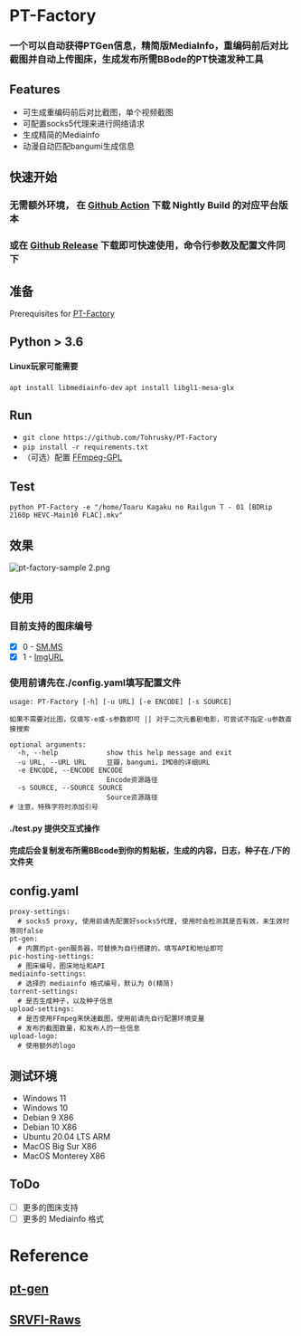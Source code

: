 # PT-Factory
### 一个可以自动获得PTGen信息，精简版MediaInfo，重编码前后对比截图并自动上传图床，生成发布所需BBode的PT快速发种工具


## Features
* 可生成重编码前后对比截图，单个视频截图
* 可配置socks5代理来进行网络请求
* 生成精简的Mediainfo
* 动漫自动匹配bangumi生成信息

## 快速开始

### 无需额外环境， 在 [Github Action](https://github.com/Tohrusky/PT-Factory/actions/workflows/Nightly-Build.yml) 下载 Nightly Build 的对应平台版本

### 或在 [Github Release](https://github.com/Tohrusky/PT-Factory/releases) 下载即可快速使用，命令行参数及配置文件同下

## 准备
Prerequisites for [PT-Factory](https://github.com/Tohrusky/PT-Factory)
## Python > 3.6

#### Linux玩家可能需要
`apt install libmediainfo-dev`
`apt install libgl1-mesa-glx`

## Run
* `git clone https://github.com/Tohrusky/PT-Factory`
* `pip install -r requirements.txt`
* （可选）配置 [FFmpeg-GPL](https://github.com/BtbN/FFmpeg-Builds/releases)

## Test
 `python PT-Factory -e "/home/Toaru Kagaku no Railgun T - 01 [BDRip 2160p HEVC-Main10 FLAC].mkv"`
 
## 效果
![pt-factory-sample _2_.png](https://s2.loli.net/2022/08/29/mBCIih9NEFyYzPg.png)

## 使用

### 目前支持的图床编号

- [x] 0 - [SM.MS](https://sm.ms)
- [x] 1 - [ImgURL](https://www.imgurl.org)

### 使用前请先在./config.yaml填写配置文件
```
usage: PT-Factory [-h] [-u URL] [-e ENCODE] [-s SOURCE]

如果不需要对比图，仅填写-e或-s参数即可 || 对于二次元番剧电影，可尝试不指定-u参数直接搜索

optional arguments:
  -h, --help            show this help message and exit
  -u URL, --URL URL     豆瓣，bangumi，IMDB的详细URL
  -e ENCODE, --ENCODE ENCODE
                        Encode资源路径
  -s SOURCE, --SOURCE SOURCE
                        Source资源路径
# 注意，特殊字符时添加引号
```
#### ./test.py 提供交互式操作
#### 完成后会复制发布所需BBcode到你的剪贴板，生成的内容，日志，种子在./下的文件夹
## config.yaml
```
proxy-settings:                                
  # socks5 proxy, 使用前请先配置好socks5代理, 使用时会检测其是否有效，未生效时等同false
pt-gen: 
  # 内置的pt-gen服务器，可替换为自行搭建的，填写API和地址即可
pic-hosting-settings:
  # 图床编号，图床地址和API
mediainfo-settings:                           
  # 选择的 mediainfo 格式编号，默认为 0(精简)
torrent-settings:
  # 是否生成种子，以及种子信息
upload-settings:
  # 是否使用FFmpeg来快速截图，使用前请先自行配置环境变量
  # 发布的截图数量，和发布人的一些信息
upload-logo:
  # 使用额外的logo
```
## 测试环境
* Windows 11
* Windows 10
* Debian 9 X86
* Debian 10 X86
* Ubuntu 20.04 LTS ARM
* MacOS Big Sur X86
* MacOS Monterey X86

## ToDo

- [ ] 更多的图床支持
- [ ] 更多的 Mediainfo 格式

# Reference

## [pt-gen](https://github.com/Rhilip/pt-gen-cfworker)
## [SRVFI-Raws](https://srvfi.top)
